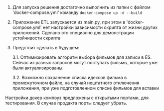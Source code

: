 1. Для запуска решения достаточно выполнить из папки 
   с файлом 'docker-compose.yml' команду `docker-compose up -d --build`

2. Приложение ETL запускается из main.py, при этом в 'docker-compose.yml' 
   нет настройки зависимости скрипта от жизни других приложений. 
   Сделано это специално для демонстрации устойчивости скрипта

3. Предстоит сделать в будущем:
   
   3.1. Оптимизировать алгоритм выбора фильмов для записи в ES. 
        Сейчас из разных запросов могут поступать фильмы, которые 
        уже были актуализированы.
   
   3.2. Возможно сохранение списка идексов фильма в промежуточном файле,
        на случай нештатного отключения приложения, при уже подготовленном 
        списке фильмов для вставки



Настройки докер компоуз предложены с открытыми портами, для тестирования. 
В случае продакта порты следует убрать.
